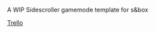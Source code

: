A WIP Sidescroller gamemode template for s&box

[Trello](https://trello.com/b/UiVR7qnO/side-scroller)
